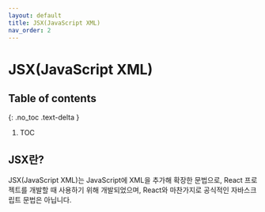 ```yaml
---
layout: default
title: JSX(JavaScript XML)
nav_order: 2
---
```


# JSX(JavaScript XML)

## Table of contents
{: .no_toc .text-delta }

1. TOC

## JSX란?
JSX(JavaScript XML)는 JavaScript에 XML을 추가해 확장한 문법으로, React 프로젝트를 개발할 때 사용하기 위해 개발되었으며, React와 마찬가지로 공식적인 자바스크립트 문법은 아닙니다.